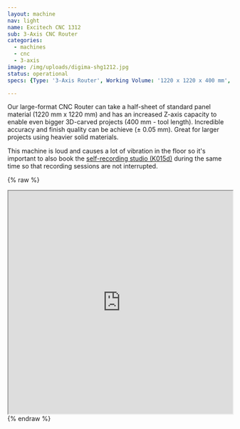 ```yaml
---
layout: machine
nav: light
name: Excitech CNC 1312
sub: 3-Axis CNC Router
categories:
  - machines
  - cnc
  - 3-axis
image: /img/uploads/digima-shg1212.jpg
status: operational
specs: {Type: '3-Axis Router', Working Volume: '1220 x 1220 x 400 mm', Tool Dia.: '3 - 12 mm', Materials: 'Solid Wood, Plywood, MDF, Polyurethane Block (SikaBlock), Extruded Polystyrene Foam, Machinable Wax', File Formats: '.3dm .dxf .dwg .f3d .sldprt', Software: 'Fusion 360, RhinoCAM, Vcarve, Mach3'}

---
```


Our large-format CNC Router can take a half-sheet of standard panel material (1220 mm x 1220 mm) and has an increased Z-axis capacity to enable even bigger 3D-carved projects (400 mm - tool length). Incredible accuracy and finish quality can be achieve (± 0.05 mm). Great for larger projects using heavier solid materials.

This machine is loud and causes a lot of vibration in the floor so it's important to also book the [self-recording studio (K015d)](https://booking.aalto.fi/kalenterit2/index.php?kt=tila%2C25212&av=180219180225180221&laji=Otaniemi%20%2F%20Erityiset%20kokoushuoneet%7C%7C%25&guest=&lang=fin&ss_ttkal=&ctila=26543) during the same time so that recording sessions are not interrupted. 



{% raw %}
<iframe src="https://takeout.aalto.fi/606026" width="100%" height="500"></iframe>
{% endraw %}
